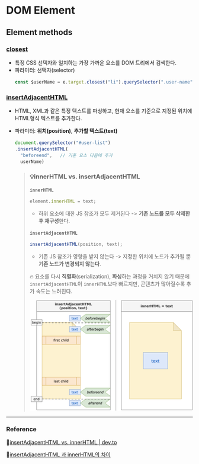 # DOM Element

## Element methods

### [closest](https://developer.mozilla.org/ko/docs/Web/API/Element/closest)
* 특정 CSS 선택자와 일치하는 가장 가까운 요소를 DOM 트리에서 검색한다.
* 파라미터: 선택자(selector)
  ```js
  const $userName = e.target.closest("li").querySelector(".user-name");
  ```

### [insertAdjacentHTML](https://developer.mozilla.org/ko/docs/Web/API/Element/closest)
* HTML, XML과 같은 특정 텍스트를 파싱하고, 현재 요소를 기준으로 지정된 위치에 HTML형식 텍스트를 추가한다.
* 파라미터: **위치(position)**, **추가할 텍스트(text)**
  ```js
  document.querySelector("#user-list")
  .insertAdjacentHTML(
    "beforeend",   // 기존 요소 다음에 추가
    userName)
  ```

  > ### 💡innerHTML vs. insertAdjacentHTML 
  > **`innerHTML`** 
  > ```js 
  > element.innerHTML = text;
  > ```
  > * 하위 요소에 대한 JS 참조가 모두 제거된다 -> **기존 노드를 모두 삭제한 후 재구성**한다.
  >  
  > **`insertAdjacentHTML`**
  > ```js
  > insertAdjacentHTML(position, text);
  > ```
  > * 기존 JS 참조가 영향을 받지 않는다 -> 지정한 위치에 노드가 추가될 뿐 **기존 노드가 변경되지 않는다**.
  > 
  > 🔥 요소를 다시 **직렬화**(serialization), **파싱**하는 과정을 거치지 않기 때문에 `insertAdjacentHTML`이 `innerHTML`보다 빠르지만, 콘텐츠가 많아질수록 추가 속도는 느려진다.
  > 
  > ![insertAdjacentHTML_innerHTML](./HTML_image/addNode.png)

***

### Reference

🔗[insertAdjacentHTML vs. innerHTML | dev.to](https://dev.to/jeannienguyen/insertadjacenthtml-vs-innerhtml-4epd)

🔗[insertAdjacentHTML 과 innerHTML의 차이](https://saeatechnote.tistory.com/entry/insertAdjacentHTML-%EA%B3%BC-innerHTML%EC%9D%98-%EC%B0%A8%EC%9D%B4)

